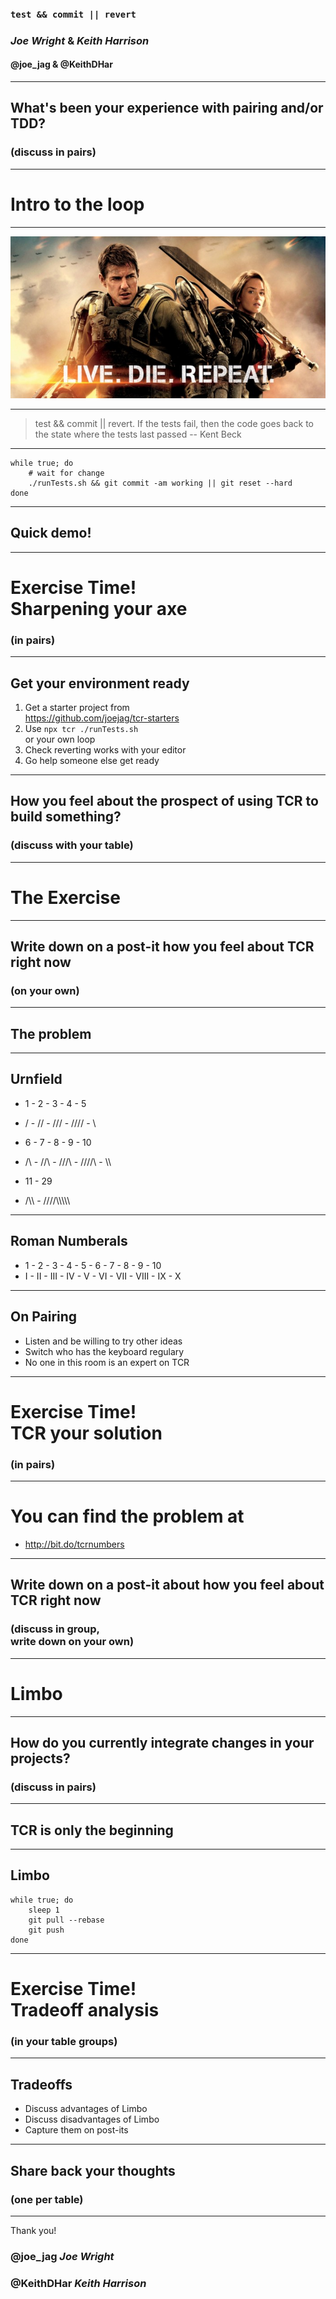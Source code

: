 ### `test && commit || revert`

### *Joe Wright* & *Keith Harrison* 
#### __@joe_jag__ & __@KeithDHar__

---

## What's been your experience with pairing and/or TDD?

### __(discuss in pairs)__

---

# Intro to the loop

---

![ fill](images/live-die-repeat.jpg)

---

> test && commit || revert. If the tests fail, then the code goes back to the state where the tests last passed
-- Kent Beck

---

```
while true; do
    # wait for change
    ./runTests.sh && git commit -am working || git reset --hard
done
```

---

## Quick demo!

---


# Exercise Time!<br/>__Sharpening your axe__

### (in pairs)

---

## Get your environment ready

1. Get a starter project from <br/> https://github.com/joejag/tcr-starters
1. Use `npx tcr ./runTests.sh` <br/>or your own loop
1. Check reverting works with your editor
1. Go help someone else get ready

---

## How you feel about the prospect of using TCR to build something?

### __(discuss with your table)__


---

# The Exercise

---

## Write down on a post-it how you feel about TCR right now

### __(on your own)__

---

## The problem

---

## Urnfield

* 1 - 2 - 3 - 4 - 5
* / - // - /// - //// - \\

* 6 - 7 - 8 - 9 - 10
* /\\ - //\\ - ///\\ - ////\\ - \\\\

* 11 -  29
* /\\\\ -  ////\\\\\\\\\

---

## Roman Numberals

* 1 - 2 - 3 - 4 - 5 - 6 - 7 - 8 - 9 - 10
* I - II - III - IV - V - VI - VII - VIII - IX - X

---

## On Pairing

* Listen and be willing to try other ideas
* Switch who has the keyboard regulary
* No one in this room is an expert on TCR

---

# Exercise Time!<br/>__TCR your solution__

### (in pairs)

---

# You can find the problem at

* http://bit.do/tcrnumbers

---

## Write down on a post-it about how you feel about TCR right now

### __(discuss in group,<br/> write down on your own)__

---

# Limbo

---

## How do you currently integrate changes in your projects?

### __(discuss in pairs)__

---

## TCR is only the beginning

---

## Limbo

```
while true; do
    sleep 1
    git pull --rebase
    git push
done
```

---

# Exercise Time!<br/>__Tradeoff analysis__

### (in your table groups)

---

## Tradeoffs

* Discuss advantages of Limbo
* Discuss disadvantages of Limbo
* Capture them on post-its

---

## Share back your thoughts

### __(one per table)__

---

Thank you!

### __@joe_jag__  *Joe Wright* 

### __@KeithDHar__  *Keith Harrison* 